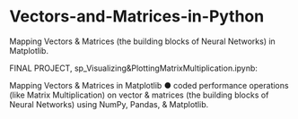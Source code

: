 # Vectors-and-Matrices-in-Python
Mapping Vectors &amp; Matrices (the building blocks of Neural Networks) in Matplotlib. 


FINAL PROJECT, sp_Visualizing&PlottingMatrixMultiplication.ipynb: 

Mapping Vectors & Matrices in Matplotlib
● coded performance operations (like Matrix Multiplication) on vector & matrices (the building blocks of Neural Networks) using NumPy, Pandas, & Matplotlib.
